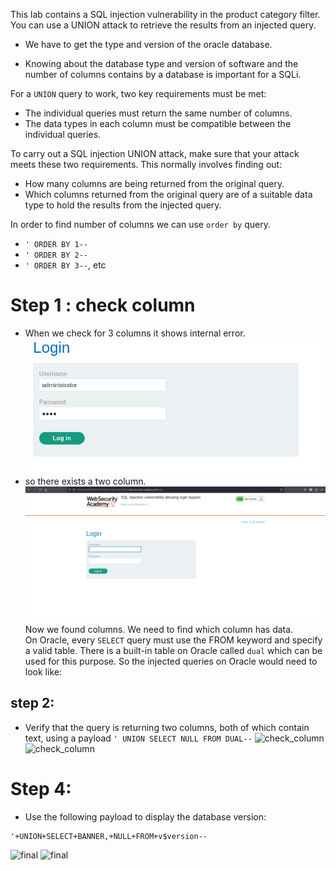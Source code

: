 This lab contains a SQL injection vulnerability in the product category filter.
You can use a UNION attack to retrieve the results from an injected query.
- We have to get the type and version of the oracle database.

- Knowing about the database type and version of software and the number of columns contains by a database  is important for a SQLi.

For a ```UNION``` query to work, two key requirements must be met:

- The individual queries must return the same number of columns.
- The data types in each column must be compatible between the individual queries.

To carry out a SQL injection UNION attack, make sure that your attack meets these two requirements. This normally involves finding out:

- How many columns are being returned from the original query.
- Which columns returned from the original query are of a suitable data type to hold the results from the injected query.

In order to find number of columns we can use ```order by``` query.
- ```' ORDER BY 1--```
- ```' ORDER BY 2--```
- ```' ORDER BY 3--```, etc


# Step 1 : check column
- When we check for 3 columns it shows internal error.
![check_column](Images/L2step2.png)
- so there exists a two column.
![check_column](Images/L2step1.png)
Now we found columns. We need to find which column has data. <br>
On Oracle, every ```SELECT``` query must use the FROM keyword and specify a valid table. There is a built-in table on Oracle called ```dual``` which can be used for this purpose. So the injected queries on Oracle would need to look like:

## step 2: 
- Verify that the query is returning two columns, both of which contain text, using a payload
```' UNION SELECT NULL FROM DUAL--```
![check_column](Images/L3step3.png)
![check_column](Images/L3step4.png)

# Step 4:
- Use the following payload to display the database version:
```
'+UNION+SELECT+BANNER,+NULL+FROM+v$version--
```
![final](Images/L3step5.png)
![final](Images/L3step6.png)





